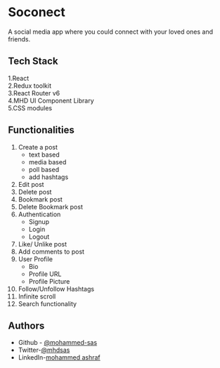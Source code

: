 
# Soconect

A social media app where you could connect with your loved ones and friends.
## Tech Stack
1.React   
2.Redux toolkit  
3.React Router v6  
4.MHD UI Component Library  
5.CSS modules
## Functionalities
1. Create a post  
    * text based
    * media based
    * poll based
    * add hashtags
1. Edit post
1. Delete post
1. Bookmark post
1. Delete Bookmark post
1. Authentication  
    * Signup
    * Login
    * Logout
1. Like/ Unlike post
1. Add comments to post
1. User Profile
    * Bio 
    * Profile URL
    * Profile Picture
1. Follow/Unfollow Hashtags
1. Infinite scroll
1. Search functionality  

    

    

          

## Authors

- Github - [@mohammed-sas](https://www.github.com/mohammed-sas)
- Twitter-[@mhdsas](https://twitter.com/mhdsas)
- LinkedIn-[mohammed ashraf](https://www.linkedin.com/in/mohammed-ashraf-ba0a11133/)

